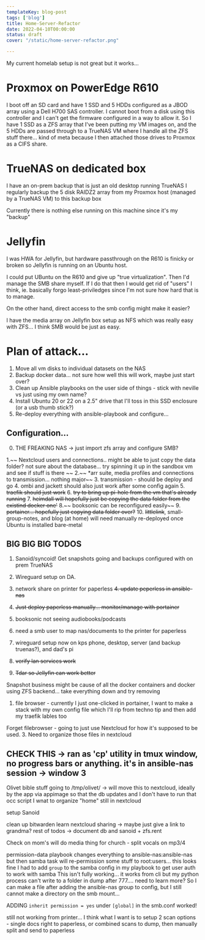 ```yaml
---
templateKey: blog-post
tags: ['blog']
title: Home-Server-Refactor
date: 2022-04-10T00:00:00
status: draft
cover: "/static/home-server-refactor.png"

---
```


My current homelab setup is not great but it works...

# Proxmox on PowerEdge R610

I boot off an SD card and have 1 SSD and 5 HDDs configured as a JBOD array using a Dell H700 SAS controller.
I cannot boot from a disk using this controller and I can't get the firmware configured in a way to allow it.
So I have 1 SSD as a ZFS array that I've been putting my VM images on, and the 5 HDDs are passed through to a TrueNAS VM where I handle all the ZFS stuff there... kind of meta because I then attached those drives to Proxmox as a CIFS share.

# TrueNAS on dedicated box

I have an on-prem backup that is just an old desktop running TrueNAS
I regularly backup the 5 disk RAIDZ2 array from my Proxmox host (managed by a TrueNAS VM) to this backup box

Currently there is nothing else running on this machine since it's my "backup"

# Jellyfin

I was HWA for Jellyfin, but hardware passthrough on the R610 is finicky or broken so Jellyfin is running on an Ubuntu host.

I could put UBuntu on the R610 and give up "true virtualization". Then I'd manage the SMB share myself.
If I do that then I would get rid of "users" I think, ie. basically forgo least-priviledges since I'm not sure how hard that is to manage.

On the other hand, direct access to the smb config might make it easier?

I have the media array on Jellyfin box setup as NFS which was really easy with ZFS... I think SMB would be just as easy.

# Plan of attack...

1. Move all vm disks to individual datasets on the NAS 
2. Backup docker data... not sure how well this will work, maybe just start over?
3. Clean up Ansible playbooks on the user side of things - stick with neville vs just using my own name?
4. Install Ubuntu 20 or 22 on a 2.5" drive that I'll toss in this SSD enclosure (or a usb thumb stick?)
5. Re-deploy everything with ansible-playbook and configure...

## Configuration...

0. THE FREAKING NAS -> just import zfs array and configure SMB?

1.~~ Nextcloud users and connections.. might be able to just copy the data folder? not sure about the database... try spinning it up in the sandbox vm and see if stuff is there ~~
2.~~ *arr suite, media profiles and connections to transmission... nothing major~~
3. transmission - should be deploy and go
4. ombi and jackett should also just work after some config again
5. ~~traefik should just work~~
6. ~~try to bring up pi-hole from the vm that's already running~~
7. ~~heimdall will hopefully just be copying the data folder from the existind docker one'~~
8.~~ booksonic can be reconfigured easily~~
9. ~~portainer... hopefully just copying data folder over?~~
10. ~~littlelink~~, small-group-notes, and blog (at home) will need manually re-deployed once Ubuntu is installed bare-metal

## BIG BIG BIG TODOS
1. Sanoid/syncoid! Get snapshots going and backups configured with on prem TrueNAS
2. Wireguard setup on DA.
3. network share on printer for paperless
~~4. update peperless in ansible-nas~~
4. ~~Just deploy paperless manually... monitor/manage with portainer~~
5. booksonic not seeing audiobooks/podcasts

1. need a smb user to map nas/documents to the printer for paperless
3. wireguard setup now on kps phone, desktop, server (and backup truenas?), and dad's pi
4. ~~verify lan services work~~
5. ~~Tdar so Jellyfin can work better~~

Snapshot business might be cause of all the docker containers and docker using
ZFS backend... take everything down and try removing

1. file browser - currently I just one-clicked in portainer, I want to make a stack with my own config file which I'll rip from techno tip and then add my traefik lables too

Forget filebrowser - going to just use Nextcloud for how it's supposed to be used.
3. Need to organize those files in nextcloud
## CHECK THIS ->  ran as 'cp' utility in tmux window, no progress bars or anything. it's in ansible-nas session -> window 3
Olivet bible stuff going to /tmp/olivet/ -> will move this to nextcloud, ideally by the app via appimage so that the db updates and I don't have to run that occ script
I wnat to organize "home" still in nextcloud 

setup Sanoid


clean up bitwarden 
learn nextcloud sharing -> maybe just give a link to grandma?
rest of todos -> document db and sanoid + zfs.rent

Check on mom's will
do media thing for church - split vocals on mp3/4

permission-data playbook changes everything to ansible-nas:ansible-nas but then samba task will re-permission some stuff to root:users... this looks fine
I had to add `group` to the samba config in my playbook to get user auth to work with samba
This isn't fully working... it works from cli but my python process can't write to a folder in dump after 777.... need to learn more?
So I can make a file after adding the ansible-nas group to config, but I still cannot make a directory on the smb mount...

ADDING `inherit permission = yes` under `[global]` in the smb.conf worked!

still not working from printer...
I think what I want is to setup 2 scan options - single docs right to paperless, or combined scans to dump, then manually split and send to paperless

